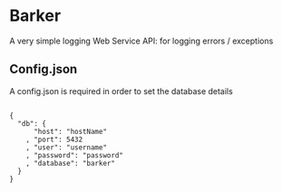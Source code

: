 Barker
======

A very simple logging Web Service API: for logging errors / exceptions


Config.json
-----------

A config.json is required in order to set the database details

```node

{
  "db": {
      "host": "hostName"
    , "port": 5432
    , "user": "username"
    , "password": "password"
    , "database": "barker"
  }
}
